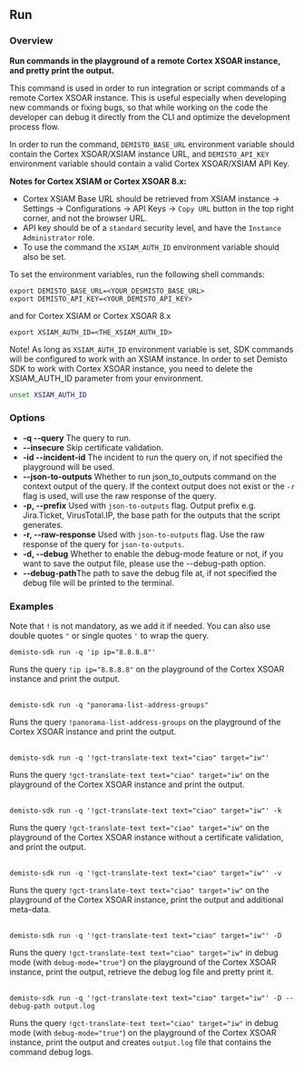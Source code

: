 ## Run

### Overview
**Run commands in the playground of a remote Cortex XSOAR instance, and pretty print the output.**

This command is used in order to run integration or script commands of a remote Cortex XSOAR instance. This is useful especially when developing new commands or fixing bugs, so that while working on the code the developer can debug it directly from the CLI and optimize the development process flow.

In order to run the command, `DEMISTO_BASE_URL` environment variable should contain the Cortex XSOAR/XSIAM instance URL,
and `DEMISTO_API_KEY` environment variable should contain a valid Cortex XSOAR/XSIAM API Key.

**Notes for Cortex XSIAM or Cortex XSOAR 8.x:**
- Cortex XSIAM Base URL should be retrieved from XSIAM instance -> Settings -> Configurations -> API Keys -> `Copy URL` button in the top right corner, and not the browser URL.
- API key should be of a `standard` security level, and have the `Instance Administrator` role.
- To use the command the `XSIAM_AUTH_ID` environment variable should also be set.


To set the environment variables, run the following shell commands:
```
export DEMISTO_BASE_URL=<YOUR_DESMISTO_BASE_URL>
export DEMISTO_API_KEY=<YOUR_DEMISTO_API_KEY>
```
and for Cortex XSIAM or Cortex XSOAR 8.x
```
export XSIAM_AUTH_ID=<THE_XSIAM_AUTH_ID>
```
Note!
As long as `XSIAM_AUTH_ID` environment variable is set, SDK commands will be configured to work with an XSIAM instance.
In order to set Demisto SDK to work with Cortex XSOAR instance, you need to delete the XSIAM_AUTH_ID parameter from your environment.
```bash
unset XSIAM_AUTH_ID
```

### Options
* **-q --query** The query to run.
* **--insecure** Skip certificate validation.
* **-id --incident-id** The incident to run the query on, if not specified the playground will be used.
* **--json-to-outputs** Whether to run json_to_outputs command on the context output of the query. If the context output does not exist or the `-r` flag is used, will use the raw response of the query.
* **-p, --prefix** Used with `json-to-outputs` flag. Output prefix e.g. Jira.Ticket, VirusTotal.IP, the base path for the outputs that the script generates.
* **-r, --raw-response** Used with `json-to-outputs` flag. Use the raw response of the query for `json-to-outputs`.
* **-d, --debug** Whether to enable the debug-mode feature or not, if you want to save the output file, please use the --debug-path option.
* **--debug-path**The path to save the debug file at, if not specified the debug file will be printed to the terminal.

### Examples
Note that `!` is not mandatory, as we add it if needed. You can also use double quotes `"` or single quotes `'` to wrap the query.
```
demisto-sdk run -q 'ip ip="8.8.8.8"'
```
Runs the query `!ip ip="8.8.8.8"` on the playground of the Cortex XSOAR instance and print the output.
<br/><br/>

```
demisto-sdk run -q "panorama-list-address-groups"
```
Runs the query `!panorama-list-address-groups` on the playground of the Cortex XSOAR instance and print the output.
<br/><br/>

```
demisto-sdk run -q '!gct-translate-text text="ciao" target="iw"'
```
Runs the query `!gct-translate-text text="ciao" target="iw"` on the playground of the Cortex XSOAR instance and print the output.
<br/><br/>
```
demisto-sdk run -q '!gct-translate-text text="ciao" target="iw"' -k
```
Runs the query `!gct-translate-text text="ciao" target="iw"` on the playground of the Cortex XSOAR instance without a certificate validation, and print the output.
<br/><br/>
```
demisto-sdk run -q '!gct-translate-text text="ciao" target="iw"' -v
```
Runs the query `!gct-translate-text text="ciao" target="iw"` on the playground of the Cortex XSOAR instance, print the output and additional meta-data.
<br/><br/>
```
demisto-sdk run -q '!gct-translate-text text="ciao" target="iw"' -D
```
Runs the query `!gct-translate-text text="ciao" target="iw"` in debug mode (with `debug-mode="true"`) on the playground of the Cortex XSOAR instance, print the output, retrieve the debug log file and pretty print it.
<br/><br/>
```
demisto-sdk run -q '!gct-translate-text text="ciao" target="iw"' -D --debug-path output.log
```
Runs the query `!gct-translate-text text="ciao" target="iw"` in debug mode (with `debug-mode="true"`) on the playground of the Cortex XSOAR instance, print the output and creates `output.log` file that contains the command debug logs.
